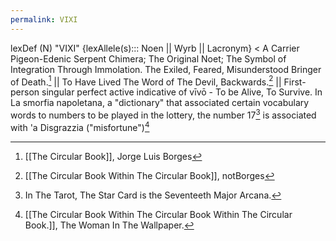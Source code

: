 ```yaml
---
permalink: VIXI
---
```


lexDef (N) "VIXI" {lexAllele(s)::: Noen || Wyrb || Lacronym} < A Carrier Pigeon-Edenic Serpent Chimera; The Original Noet; The Symbol of Integration Through Immolation. The Exiled, Feared, Misunderstood Bringer of Death.[^VIXINoen] || To Have Lived The Word of The Devil, Backwards.[^VIXIWyrb] || First-person singular perfect active indicative of vīvō - To be Alive, To Survive. In La smorfia napoletana, a "dictionary" that associated certain vocabulary words to numbers to be played in the lottery, the number 17[^STAR] is associated with 'a Disgrazzia ("misfortune")[^VIXILacronym]

[^VIXINoen]: [[The Circular Book]], Jorge Luis Borges
[^VIXIWyrb]: [[The Circular Book Within The Circular Book]], notBorges
[^VIXILacronym]: [[The Circular Book Within The Circular Book Within The Circular Book.]], The Woman In The Wallpaper.
[^STAR]: In The Tarot, The Star Card is the Seventeeth Major Arcana.